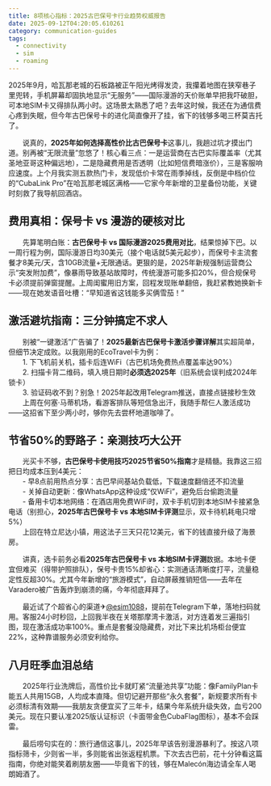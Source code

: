 ```yaml
---
title: 8项核心指标：2025古巴保号卡行业趋势权威报告
date: 2025-09-12T04:20:05.610261
category: communication-guides
tags:
  - connectivity
  - sim
  - roaming
---
```


2025年9月，哈瓦那老城的石板路被正午阳光烤得发烫，我攥着地图在狭窄巷子里兜转，手机屏幕却固执地显示“无服务”——国际漫游的天价账单早把我吓破胆，可本地SIM卡又得排队两小时。这场景太熟悉了吧？去年这时候，我还在为通信费心疼到失眠，但今年古巴保号卡的进化简直像开了挂，省下的钱够多喝三杯莫吉托了。

　　说真的，**2025年如何选择高性价比古巴保号卡**这事儿，我趟过坑才摸出门道。别再被“无限流量”忽悠了！核心看三点：一是运营商在古巴实际覆盖率（尤其圣地亚哥这种偏远地），二是隐藏费用是否透明（比如短信费暗涨价），三是客服响应速度。上个月我实测五款热门卡，发现低价卡常在雨季掉线，反倒是中档价位的“CubaLink Pro”在哈瓦那老城区满格——它家今年新增的卫星备份功能，关键时刻救了我导航回酒店。

## 费用真相：保号卡 vs 漫游的硬核对比  
　　先算笔明白账：**古巴保号卡 vs 国际漫游2025费用对比**，结果惊掉下巴。以一周行程为例，国际漫游日均30美元（接个电话就5美元起步），而保号卡主流套餐才8美元/天，含10GB流量+无限通话。更狠的是，2025年新规强制运营商公示“突发附加费”，像暴雨导致基站故障时，传统漫游可能多扣20%，但合规保号卡必须提前弹窗提醒。上周闺蜜用旧方案，回程发现账单翻倍，我赶紧教她换新卡——现在她发语音吐槽：“早知道省这钱能多买俩雪茄！”

## 激活避坑指南：三分钟搞定不求人  
　　别被“一键激活”广告骗了！**2025最新古巴保号卡激活步骤详解**其实超简单，但细节决定成败。以我刚用的EcoTravel卡为例：  
　　1. 下飞机前关机，插卡后连WiFi（古巴机场免费热点覆盖率达90%）  
　　2. 扫描卡背二维码，填入境日期时**必须选2025年**（旧系统会误判成2024年锁卡）  
　　3. 验证码收不到？别急！2025年起改用Telegram推送，直接点链接秒生效  
　　上周在何塞·马蒂机场，看游客排队等短信急出汗，我随手帮仨人激活成功——这招省下至少两小时，够你先去尝杯地道咖啡了。

## 节省50%的野路子：亲测技巧大公开  
　　光买卡不够，**古巴保号卡使用技巧2025节省50%指南**才是精髓。我靠这三招把日均成本压到4美元：  
　　- 早8点前用热点分享：古巴早间基站负载低，下载速度翻倍还不扣流量  
　　- 关掉自动更新：像WhatsApp这种设成“仅WiFi”，避免后台偷跑流量  
　　- 备用卡切本地网络：在酒店用免费WiFi时，双卡手机切到本地SIM卡接紧急电话（别担心，**2025年古巴保号卡 vs 本地SIM卡评测**显示，双卡待机耗电只增5%）  
　　上回在特立尼达小镇，用这法子三天只花12美元，省下的钱直接升级了海景房。

　　讲真，选卡前务必看**2025年古巴保号卡 vs 本地SIM卡评测**数据。本地卡便宜但难买（得带护照排队），保号卡贵15%却省心：实测通话清晰度打平，流量稳定性反超30%。尤其今年新增的“旅游模式”，自动屏蔽推销短信——去年在Varadero被广告轰炸到崩溃的痛，今年彻底拜拜了。

　　最近试了个超省心的渠道✈[@esim1088](https://t.me/s/esim1088)，提前在Telegram下单，落地扫码就用。客服24小时秒回，上回我半夜在关塔那摩湾卡激活，对方连着发三遍指引图，现在激活成功率100%。重点是套餐没隐藏费，对比下来比机场柜台便宜22%，这种靠谱服务必须安利给你。

## 八月旺季血泪总结  
　　2025年行业洗牌后，高性价比卡就盯紧“流量池共享”功能：像FamilyPlan卡能五人共用15GB，人均成本直降。但切记避开那些“永久套餐”，新规要求所有卡必须标清有效期——我朋友贪便宜买了三年卡，结果今年系统升级失效，血亏200美元。现在只要认准2025版认证标识（卡面带金色CubaFlag图标），基本不会踩雷。

　　最后唠句实在的：旅行通信这事儿，2025年早该告别漫游暴利了。按这八项指标筛卡，少则省一半，多则能省出张返程机票。下次去古巴前，花十分钟看这篇指南，你绝对能笑着刷朋友圈——毕竟省下的钱，够在Malecón海边请全车人喝朗姆酒了。